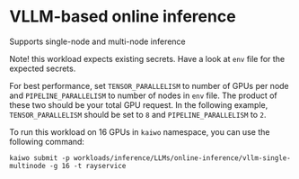 # VLLM-based online inference

Supports single-node and multi-node inference

Note! this workload expects existing secrets. Have a look at `env` file for the expected secrets. 

For best performance, set `TENSOR_PARALLELISM` to number of GPUs per node and `PIPELINE_PARALLELISM` to number of nodes in `env` file. The product of these two should be your total GPU request. In the following example, `TENSOR_PARALLELISM` should be set to `8` and `PIPELINE_PARALLELISM` to `2`.

To run this workload on 16 GPUs in `kaiwo` namespace, you can use the following command:	 

`kaiwo submit -p workloads/inference/LLMs/online-inference/vllm-single-multinode -g 16 -t rayservice`

